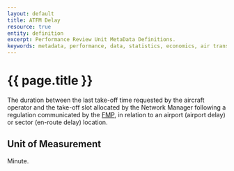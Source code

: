 ```yaml
---
layout: default
title: ATFM Delay
resource: true
entity: definition
excerpt: Performance Review Unit MetaData Definitions.
keywords: metadata, performance, data, statistics, economics, air transport, flights, europe, cost efficiency
---
```

# {{ page.title }}

The duration between the last take-off time requested by the aircraft operator
and the take-off slot allocated by the Network Manager following a regulation
communicated by the [FMP](/references/definition/fmp.html), in relation to an
airport (airport delay) or sector (en-route delay) location.


## Unit of Measurement

Minute.

